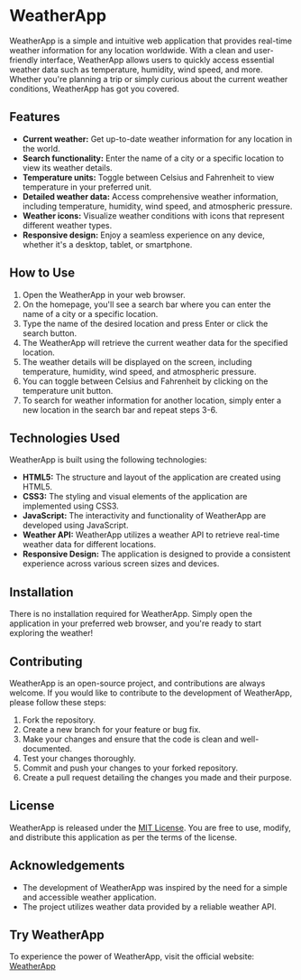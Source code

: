 # WeatherApp

WeatherApp is a simple and intuitive web application that provides real-time weather information for any location worldwide. With a clean and user-friendly interface, WeatherApp allows users to quickly access essential weather data such as temperature, humidity, wind speed, and more. Whether you're planning a trip or simply curious about the current weather conditions, WeatherApp has got you covered.

## Features

- **Current weather:** Get up-to-date weather information for any location in the world.
- **Search functionality:** Enter the name of a city or a specific location to view its weather details.
- **Temperature units:** Toggle between Celsius and Fahrenheit to view temperature in your preferred unit.
- **Detailed weather data:** Access comprehensive weather information, including temperature, humidity, wind speed, and atmospheric pressure.
- **Weather icons:** Visualize weather conditions with icons that represent different weather types.
- **Responsive design:** Enjoy a seamless experience on any device, whether it's a desktop, tablet, or smartphone.

## How to Use

1. Open the WeatherApp in your web browser.
2. On the homepage, you'll see a search bar where you can enter the name of a city or a specific location.
3. Type the name of the desired location and press Enter or click the search button.
4. The WeatherApp will retrieve the current weather data for the specified location.
5. The weather details will be displayed on the screen, including temperature, humidity, wind speed, and atmospheric pressure.
6. You can toggle between Celsius and Fahrenheit by clicking on the temperature unit button.
7. To search for weather information for another location, simply enter a new location in the search bar and repeat steps 3-6.

## Technologies Used

WeatherApp is built using the following technologies:

- **HTML5:** The structure and layout of the application are created using HTML5.
- **CSS3:** The styling and visual elements of the application are implemented using CSS3.
- **JavaScript:** The interactivity and functionality of WeatherApp are developed using JavaScript.
- **Weather API:** WeatherApp utilizes a weather API to retrieve real-time weather data for different locations.
- **Responsive Design:** The application is designed to provide a consistent experience across various screen sizes and devices.

## Installation

There is no installation required for WeatherApp. Simply open the application in your preferred web browser, and you're ready to start exploring the weather!

## Contributing

WeatherApp is an open-source project, and contributions are always welcome. If you would like to contribute to the development of WeatherApp, please follow these steps:

1. Fork the repository.
2. Create a new branch for your feature or bug fix.
3. Make your changes and ensure that the code is clean and well-documented.
4. Test your changes thoroughly.
5. Commit and push your changes to your forked repository.
6. Create a pull request detailing the changes you made and their purpose.

## License

WeatherApp is released under the [MIT License](https://opensource.org/licenses/MIT). You are free to use, modify, and distribute this application as per the terms of the license.

## Acknowledgements

- The development of WeatherApp was inspired by the need for a simple and accessible weather application.
- The project utilizes weather data provided by a reliable weather API.

## Try WeatherApp

To experience the power of WeatherApp, visit the official website: [WeatherApp](https://abiodun001-world.github.io/Weather-App/)



